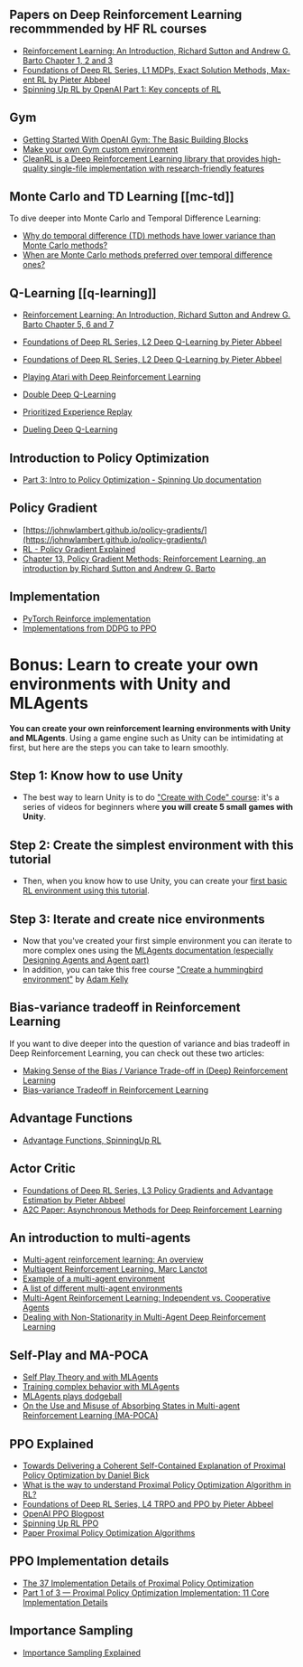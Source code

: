 ## Papers on Deep Reinforcement Learning recommmended by HF RL courses

- [Reinforcement Learning: An Introduction, Richard Sutton and Andrew G. Barto Chapter 1, 2 and 3](http://incompleteideas.net/book/RLbook2020.pdf)
- [Foundations of Deep RL Series, L1 MDPs, Exact Solution Methods, Max-ent RL by Pieter Abbeel](https://youtu.be/2GwBez0D20A)
- [Spinning Up RL by OpenAI Part 1: Key concepts of RL](https://spinningup.openai.com/en/latest/spinningup/rl_intro.html)

## Gym

- [Getting Started With OpenAI Gym: The Basic Building Blocks](https://blog.paperspace.com/getting-started-with-openai-gym/)
- [Make your own Gym custom environment](https://www.gymlibrary.dev/content/environment_creation/)
- [CleanRL is a Deep Reinforcement Learning library that provides high-quality single-file implementation with research-friendly features](https://github.com/vwxyzjn/cleanrl)

## Monte Carlo and TD Learning [[mc-td]]

To dive deeper into Monte Carlo and Temporal Difference Learning:

- <a href="https://stats.stackexchange.com/questions/355820/why-do-temporal-difference-td-methods-have-lower-variance-than-monte-carlo-met">Why do temporal difference (TD) methods have lower variance than Monte Carlo methods?</a>
- <a href="https://stats.stackexchange.com/questions/336974/when-are-monte-carlo-methods-preferred-over-temporal-difference-ones"> When are Monte Carlo methods preferred over temporal difference ones?</a>

## Q-Learning [[q-learning]]

- <a href="http://incompleteideas.net/book/RLbook2020.pdf">Reinforcement Learning: An Introduction, Richard Sutton and Andrew G. Barto Chapter 5, 6 and 7</a>
- <a href="https://youtu.be/Psrhxy88zww">Foundations of Deep RL Series, L2 Deep Q-Learning by Pieter Abbeel</a>

- [Foundations of Deep RL Series, L2 Deep Q-Learning by Pieter Abbeel](https://youtu.be/Psrhxy88zww)
- [Playing Atari with Deep Reinforcement Learning](https://arxiv.org/abs/1312.5602)
- [Double Deep Q-Learning](https://papers.nips.cc/paper/2010/hash/091d584fced301b442654dd8c23b3fc9-Abstract.html)
- [Prioritized Experience Replay](https://arxiv.org/abs/1511.05952)
- [Dueling Deep Q-Learning](https://arxiv.org/abs/1511.06581)

## Introduction to Policy Optimization

- [Part 3: Intro to Policy Optimization - Spinning Up documentation](https://spinningup.openai.com/en/latest/spinningup/rl_intro3.html)


## Policy Gradient

- [https://johnwlambert.github.io/policy-gradients/](https://johnwlambert.github.io/policy-gradients/)
- [RL - Policy Gradient Explained](https://jonathan-hui.medium.com/rl-policy-gradients-explained-9b13b688b146)
- [Chapter 13, Policy Gradient Methods;  Reinforcement Learning, an introduction by Richard Sutton and Andrew G. Barto](http://incompleteideas.net/book/RLbook2020.pdf)

## Implementation

- [PyTorch Reinforce implementation](https://github.com/pytorch/examples/blob/main/reinforcement_learning/reinforce.py)
- [Implementations from DDPG to PPO](https://github.com/MrSyee/pg-is-all-you-need)

# Bonus: Learn to create your own environments with Unity and MLAgents

**You can create your own reinforcement learning environments with Unity and MLAgents**. Using a game engine such as Unity can be intimidating at first, but here are the steps you can take to learn smoothly.

## Step 1: Know how to use Unity

- The best way to learn Unity is to do ["Create with Code" course](https://learn.unity.com/course/create-with-code): it's a series of videos for beginners where **you will create 5 small games with Unity**.

## Step 2: Create the simplest environment with this tutorial

- Then, when you know how to use Unity, you can create your [first basic RL environment using this tutorial](https://github.com/Unity-Technologies/ml-agents/blob/release_20_docs/docs/Learning-Environment-Create-New.md).

## Step 3: Iterate and create nice environments

- Now that you've created your first simple environment you can iterate to more complex ones using the [MLAgents documentation (especially Designing Agents and Agent part)](https://github.com/Unity-Technologies/ml-agents/blob/release_20_docs/docs/)
- In addition, you can take this free course ["Create a hummingbird environment"](https://learn.unity.com/course/ml-agents-hummingbirds) by [Adam Kelly](https://twitter.com/aktwelve)

## Bias-variance tradeoff in Reinforcement Learning

If you want to dive deeper into the question of variance and bias tradeoff in Deep Reinforcement Learning, you can check out these two articles:

- [Making Sense of the Bias / Variance Trade-off in (Deep) Reinforcement Learning](https://blog.mlreview.com/making-sense-of-the-bias-variance-trade-off-in-deep-reinforcement-learning-79cf1e83d565)
- [Bias-variance Tradeoff in Reinforcement Learning](https://www.endtoend.ai/blog/bias-variance-tradeoff-in-reinforcement-learning/)

## Advantage Functions

- [Advantage Functions, SpinningUp RL](https://spinningup.openai.com/en/latest/spinningup/rl_intro.html?highlight=advantage%20functio#advantage-functions)

## Actor Critic

- [Foundations of Deep RL Series, L3 Policy Gradients and Advantage Estimation by Pieter Abbeel](https://www.youtube.com/watch?v=AKbX1Zvo7r8)
- [A2C Paper: Asynchronous Methods for Deep Reinforcement Learning](https://arxiv.org/abs/1602.01783v2)

##  An introduction to multi-agents

- [Multi-agent reinforcement learning: An overview](https://www.dcsc.tudelft.nl/~bdeschutter/pub/rep/10_003.pdf)
- [Multiagent Reinforcement Learning, Marc Lanctot](https://rlss.inria.fr/files/2019/07/RLSS_Multiagent.pdf)
- [Example of a multi-agent environment](https://www.mathworks.com/help/reinforcement-learning/ug/train-3-agents-for-area-coverage.html?s_eid=PSM_15028)
- [A list of different multi-agent environments](https://agents.inf.ed.ac.uk/blog/multiagent-learning-environments/)
- [Multi-Agent Reinforcement Learning: Independent vs. Cooperative Agents](https://bit.ly/3nVK7My)
- [Dealing with Non-Stationarity in Multi-Agent Deep Reinforcement Learning](https://bit.ly/3v7LxaT)

## Self-Play and MA-POCA

- [Self Play Theory and with MLAgents](https://blog.unity.com/technology/training-intelligent-adversaries-using-self-play-with-ml-agents)
- [Training complex behavior with MLAgents](https://blog.unity.com/technology/ml-agents-v20-release-now-supports-training-complex-cooperative-behaviors)
- [MLAgents plays dodgeball](https://blog.unity.com/technology/ml-agents-plays-dodgeball)
- [On the Use and Misuse of Absorbing States in Multi-agent Reinforcement Learning (MA-POCA)](https://arxiv.org/pdf/2111.05992.pdf)

## PPO Explained

- [Towards Delivering a Coherent Self-Contained Explanation of Proximal Policy Optimization by Daniel Bick](https://fse.studenttheses.ub.rug.nl/25709/1/mAI_2021_BickD.pdf)
- [What is the way to understand Proximal Policy Optimization Algorithm in RL?](https://stackoverflow.com/questions/46422845/what-is-the-way-to-understand-proximal-policy-optimization-algorithm-in-rl)
- [Foundations of Deep RL Series, L4 TRPO and PPO by Pieter Abbeel](https://youtu.be/KjWF8VIMGiY)
- [OpenAI PPO Blogpost](https://openai.com/blog/openai-baselines-ppo/)
- [Spinning Up RL PPO](https://spinningup.openai.com/en/latest/algorithms/ppo.html)
- [Paper Proximal Policy Optimization Algorithms](https://arxiv.org/abs/1707.06347)

## PPO Implementation details

- [The 37 Implementation Details of Proximal Policy Optimization](https://iclr-blog-track.github.io/2022/03/25/ppo-implementation-details/)
- [Part 1 of 3 — Proximal Policy Optimization Implementation: 11 Core Implementation Details](https://www.youtube.com/watch?v=MEt6rrxH8W4)

## Importance Sampling

- [Importance Sampling Explained](https://youtu.be/C3p2wI4RAi8)